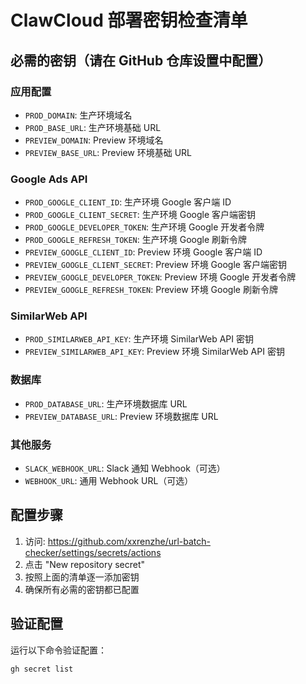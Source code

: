 # ClawCloud 部署密钥检查清单

## 必需的密钥（请在 GitHub 仓库设置中配置）

### 应用配置
- `PROD_DOMAIN`: 生产环境域名
- `PROD_BASE_URL`: 生产环境基础 URL
- `PREVIEW_DOMAIN`: Preview 环境域名
- `PREVIEW_BASE_URL`: Preview 环境基础 URL

### Google Ads API
- `PROD_GOOGLE_CLIENT_ID`: 生产环境 Google 客户端 ID
- `PROD_GOOGLE_CLIENT_SECRET`: 生产环境 Google 客户端密钥
- `PROD_GOOGLE_DEVELOPER_TOKEN`: 生产环境 Google 开发者令牌
- `PROD_GOOGLE_REFRESH_TOKEN`: 生产环境 Google 刷新令牌
- `PREVIEW_GOOGLE_CLIENT_ID`: Preview 环境 Google 客户端 ID
- `PREVIEW_GOOGLE_CLIENT_SECRET`: Preview 环境 Google 客户端密钥
- `PREVIEW_GOOGLE_DEVELOPER_TOKEN`: Preview 环境 Google 开发者令牌
- `PREVIEW_GOOGLE_REFRESH_TOKEN`: Preview 环境 Google 刷新令牌

### SimilarWeb API
- `PROD_SIMILARWEB_API_KEY`: 生产环境 SimilarWeb API 密钥
- `PREVIEW_SIMILARWEB_API_KEY`: Preview 环境 SimilarWeb API 密钥

### 数据库
- `PROD_DATABASE_URL`: 生产环境数据库 URL
- `PREVIEW_DATABASE_URL`: Preview 环境数据库 URL

### 其他服务
- `SLACK_WEBHOOK_URL`: Slack 通知 Webhook（可选）
- `WEBHOOK_URL`: 通用 Webhook URL（可选）

## 配置步骤

1. 访问: https://github.com/xxrenzhe/url-batch-checker/settings/secrets/actions
2. 点击 "New repository secret"
3. 按照上面的清单逐一添加密钥
4. 确保所有必需的密钥都已配置

## 验证配置

运行以下命令验证配置：
```bash
gh secret list
```

